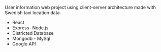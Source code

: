 User information web project using client-server architecture made with Swedish taxi location data.
* React
* Express- Node.js
* Districted Database
* Mongodb - MySql
* Google API
